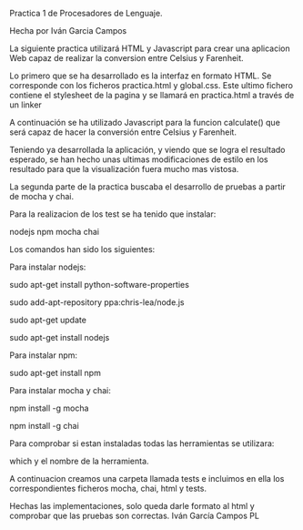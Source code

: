 ﻿Practica 1 de Procesadores de Lenguaje.

Hecha por Iván Garcia Campos

La siguiente practica utilizará HTML y Javascript para crear una aplicacion Web capaz de realizar la conversion entre Celsius y Farenheit.

Lo primero que se ha desarrollado es la interfaz en formato HTML. Se corresponde con los ficheros practica.html y global.css. Este ultimo fichero contiene el stylesheet de la pagina y se llamará en practica.html a través de un linker

A continuación se ha utilizado Javascript para la funcion calculate() que será capaz de hacer la conversión entre Celsius y Farenheit.

Teniendo ya desarrollada la aplicación, y viendo que se logra el resultado esperado, se han hecho unas ultimas modificaciones de estilo en los resultado para que la visualización fuera mucho mas vistosa.

La segunda parte de la practica buscaba el desarrollo de pruebas a partir de mocha y chai.

Para la realizacion de los test se ha tenido que instalar:

  nodejs
  npm
  mocha
  chai
  
Los comandos han sido los siguientes:
  
  Para instalar nodejs:
  
  sudo apt-get install python-software-properties

  sudo add-apt-repository ppa:chris-lea/node.js

  sudo apt-get update
  
  sudo apt-get install nodejs
  
  Para instalar npm:
  
sudo apt-get install npm
  
  Para instalar mocha y chai:
  
  npm install -g mocha

  npm install -g chai
  
  Para comprobar si estan instaladas todas las herramientas se utilizara:
  
  which y el nombre de la herramienta.

A continuacion creamos una carpeta llamada tests e incluimos en ella los correspondientes ficheros mocha, chai, html y tests. 

Hechas las implementaciones, solo queda darle formato al html y comprobar que las pruebas son correctas. 
  Iván García Campos PL 
